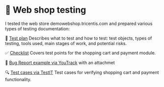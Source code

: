 # 🛒 Web shop testing
I tested the web store demowebshop.tricentis.com and prepared various types of testing documentation:

 📄 
[Test plan](https://docs.google.com/document/d/1gsSy0My7xXIzqDJJdGUuxZIT8Nuy8pbK/edit?usp=sharing&ouid=115941601909633060517&rtpof=true&sd=true)
    Describes what to test and how to test: test objects, types of testing, tools used, main stages of work, and potential risks.

✅ [Checklist](https://docs.google.com/spreadsheets/d/1-381bwj3Cr8oPoC5VjSDn74_Y6NcnBDamfH-SyrK6FE/edit?usp=sharing)
    Covers test points for the shopping cart and payment module.

🐞 [Bug Report example via YouTrack](https://drive.google.com/drive/folders/1bPUm3zMW69b28EAWsxkH6qUZNn-FATmt?usp=sharing) with an attachmet

🔍 [Test cases via TestIT](https://drive.google.com/file/d/1uB8m7TXVQXfmYeZjec6ibbFi5maxA1xF/view?usp=sharing)
    Test cases for verifying shopping cart and payment functionality.
